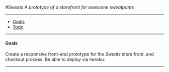 #Sweats
*A prototype of a storefront for awesome sweatpants*

----------

 - [Goals](#goals)
 - [Todo](#todo)

------

<a id="goals"></a>
#### Goals
Create a responsive front-end prototype for the *Sweats* store front, and checkout process. Be able to deploy via heroku.

----------
